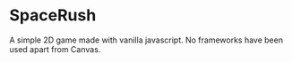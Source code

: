 # SpaceRush
A simple 2D game made with vanilla javascript. 
No frameworks have been used apart from Canvas.
